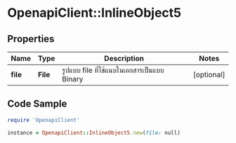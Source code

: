 # OpenapiClient::InlineObject5

## Properties

Name | Type | Description | Notes
------------ | ------------- | ------------- | -------------
**file** | **File** | รูปแบบ file ที่ใช้แนบในเอกสารเป็นแบบ Binary | [optional] 

## Code Sample

```ruby
require 'OpenapiClient'

instance = OpenapiClient::InlineObject5.new(file: null)
```



